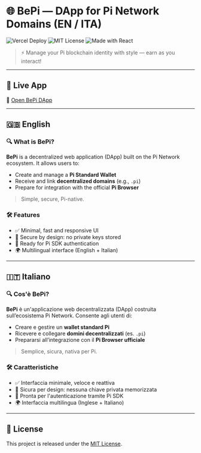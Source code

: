 # 🌐 BePi — DApp for Pi Network Domains (EN / ITA)

![Vercel Deploy](https://img.shields.io/badge/Live%20on-Vercel-00C7B7?logo=vercel&style=for-the-badge)
![MIT License](https://img.shields.io/badge/license-MIT-green.svg?style=for-the-badge)
![Made with React](https://img.shields.io/badge/React-18-blue?style=for-the-badge&logo=react)

> ⚡ Manage your Pi blockchain identity with style — earn as you interact!

---

## 🚀 Live App  
🔗 [Open BePi DApp](https://v0-new-project-iawcvdaq040.vercel.app/)

---

## 🇬🇧 English

### 🔍 What is BePi?

**BePi** is a decentralized web application (DApp) built on the Pi Network ecosystem. It allows users to:

- Create and manage a **Pi Standard Wallet**
- Receive and link **decentralized domains** (e.g., `.pi`)
- Prepare for integration with the official **Pi Browser**

> Simple, secure, Pi-native.

### 🛠️ Features

- ✅ Minimal, fast and responsive UI  
- 🔐 Secure by design: no private keys stored  
- 🧠 Ready for Pi SDK authentication  
- 🌍 Multilingual interface (English + Italian)  

---

## 🇮🇹 Italiano

### 🔍 Cos'è BePi?

**BePi** è un'applicazione web decentralizzata (DApp) costruita sull’ecosistema Pi Network. Consente agli utenti di:

- Creare e gestire un **wallet standard Pi**
- Ricevere e collegare **domini decentralizzati** (es. `.pi`)
- Prepararsi all’integrazione con il **Pi Browser ufficiale**

> Semplice, sicura, nativa per Pi.

### 🛠️ Caratteristiche

- ✅ Interfaccia minimale, veloce e reattiva  
- 🔐 Sicura per design: nessuna chiave privata memorizzata  
- 🧠 Pronta per l'autenticazione tramite Pi SDK  
- 🌍 Interfaccia multilingua (Inglese + Italiano)  

---

## 📄 License

This project is released under the [MIT License](LICENSE).

